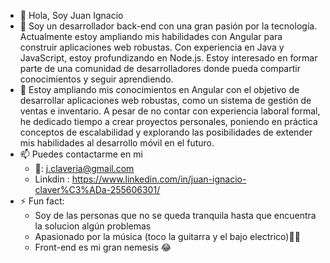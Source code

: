 - 👋 Hola, Soy Juan Ignacio
- 👀 Soy un desarrollador back-end con una gran pasión por la tecnología. Actualmente estoy ampliando mis habilidades con Angular para construir aplicaciones web robustas. Con experiencia en Java y JavaScript, estoy profundizando en Node.js. Estoy interesado en formar parte de una comunidad de desarrolladores donde pueda compartir conocimientos y seguir aprendiendo. 
- 🌱 Estoy ampliando mis conocimientos en Angular con el objetivo de desarrollar aplicaciones web robustas, como un sistema de gestión de ventas e inventario. A pesar de no contar con experiencia laboral formal, he dedicado tiempo a crear proyectos personales, poniendo en práctica conceptos de escalabilidad y explorando las posibilidades de extender mis habilidades al desarrollo móvil en el futuro.
- 📫 Puedes contactarme en mi
    + 📧: j.claveria@gmail.com
    + Linkdin : https://www.linkedin.com/in/juan-ignacio-claver%C3%ADa-255606301/
- ⚡ Fun fact:
  + Soy de las personas que no se queda tranquila hasta que encuentra la solucion algún problemas
  + Apasionado por la música (toco la guitarra y el bajo electrico)🤘🤘
  + Front-end es mi gran nemesis 😂

<!---
Juanin92/Juanin92 is a ✨ special ✨ repository because its `README.md` (this file) appears on your GitHub profile.
You can click the Preview link to take a look at your changes.
--->
